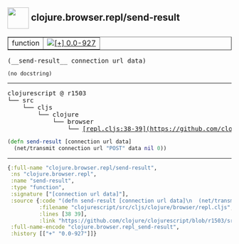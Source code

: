 ## <img width="48px" valign="middle" src="http://i.imgur.com/Hi20huC.png"> clojure.browser.repl/send-result

 <table border="1">
<tr>
<td>function</td>
<td><a href="https://github.com/cljsinfo/api-refs/tree/0.0-927"><img valign="middle" alt="[+] 0.0-927" src="https://img.shields.io/badge/+-0.0--927-lightgrey.svg"></a> </td>
</tr>
</table>

 <samp>
(__send-result__ connection url data)<br>
</samp>

```
(no docstring)
```

---

 <pre>
clojurescript @ r1503
└── src
    └── cljs
        └── clojure
            └── browser
                └── <ins>[repl.cljs:38-39](https://github.com/clojure/clojurescript/blob/r1503/src/cljs/clojure/browser/repl.cljs#L38-L39)</ins>
</pre>

```clj
(defn send-result [connection url data]
  (net/transmit connection url "POST" data nil 0))
```


---

```clj
{:full-name "clojure.browser.repl/send-result",
 :ns "clojure.browser.repl",
 :name "send-result",
 :type "function",
 :signature ["[connection url data]"],
 :source {:code "(defn send-result [connection url data]\n  (net/transmit connection url \"POST\" data nil 0))",
          :filename "clojurescript/src/cljs/clojure/browser/repl.cljs",
          :lines [38 39],
          :link "https://github.com/clojure/clojurescript/blob/r1503/src/cljs/clojure/browser/repl.cljs#L38-L39"},
 :full-name-encode "clojure.browser.repl_send-result",
 :history [["+" "0.0-927"]]}

```
